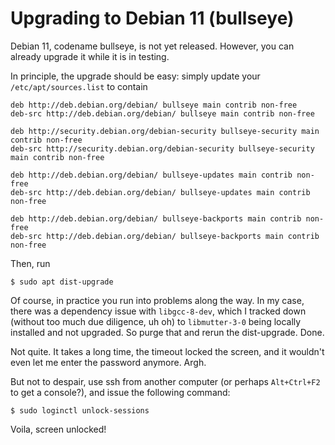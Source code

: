 # Upgrading to Debian 11 (bullseye)

Debian 11, codename bullseye, is not yet released. However, you can already
upgrade it while it is in testing.

In principle, the upgrade should be easy: simply update your
`/etc/apt/sources.list` to contain

    deb http://deb.debian.org/debian/ bullseye main contrib non-free
    deb-src http://deb.debian.org/debian/ bullseye main contrib non-free

    deb http://security.debian.org/debian-security bullseye-security main contrib non-free
    deb-src http://security.debian.org/debian-security bullseye-security main contrib non-free

    deb http://deb.debian.org/debian/ bullseye-updates main contrib non-free
    deb-src http://deb.debian.org/debian/ bullseye-updates main contrib non-free

    deb http://deb.debian.org/debian/ bullseye-backports main contrib non-free
    deb-src http://deb.debian.org/debian/ bullseye-backports main contrib non-free

Then, run

    $ sudo apt dist-upgrade

Of course, in practice you run into problems along the way. In my case, there
was a dependency issue with `libgcc-8-dev`, which I tracked down (without too
much due diligence, uh oh) to `libmutter-3-0` being locally installed and not
upgraded. So purge that and rerun the dist-upgrade. Done.

Not quite. It takes a long time, the timeout locked the screen, and it wouldn't
even let me enter the password anymore. Argh.

But not to despair, use ssh from another computer (or perhaps `Alt+Ctrl+F2` to
get a console?), and issue the following command:

    $ sudo loginctl unlock-sessions

Voila, screen unlocked!
